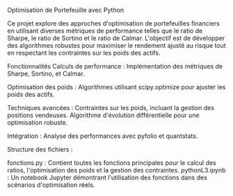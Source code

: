 


Optimisation de Portefeuille avec Python

Ce projet explore des approches d'optimisation de portefeuilles financiers en utilisant diverses métriques de performance telles que le ratio de Sharpe, le ratio de Sortino et le ratio de Calmar. L'objectif est de développer des algorithmes robustes pour maximiser le rendement ajusté au risque tout en respectant les contraintes sur les poids des actifs.

Fonctionnalités
Calculs de performance : Implémentation des métriques de Sharpe, Sortino, et Calmar.

Optimisation des poids : Algorithmes utilisant scipy.optimize pour ajuster les poids des actifs.

Techniques avancées : Contraintes sur les poids, incluant la gestion des positions vendeuses. Algorithme d'évolution différentielle pour une optimisation robuste.

Intégration : Analyse des performances avec pyfolio et quantstats.

Structure des fichiers :

fonctions.py : Contient toutes les fonctions principales pour le calcul des ratios, l'optimisation des poids et la gestion des contraintes.
pythonL3.ipynb : Un notebook Jupyter démontrant l'utilisation des fonctions dans des scénarios d'optimisation réels.
